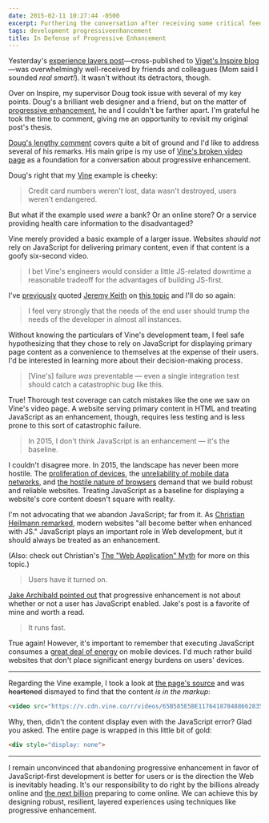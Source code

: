 ```yaml
---
date: 2015-02-11 10:27:44 -0500
excerpt: Furthering the conversation after receiving some critical feedback on my previous post.
tags: development progressiveenhancement
title: In Defense of Progressive Enhancement
---
```


Yesterday's [experience layers post](/posts/designing-experience-layers)—cross-published to [Viget's Inspire blog](http://viget.com/inspire/designing-experience-layers)—was overwhelmingly well-received by friends and colleagues (Mom said I sounded _real smart!_). It wasn't without its detractors, though.

Over on Inspire, my supervisor Doug took issue with several of my key points. Doug's a brilliant web designer and a friend, but on the matter of [progressive enhancement](https://en.wikipedia.org/wiki/Progressive_Enhancement), he and I couldn't be farther apart. I'm grateful he took the time to comment, giving me an opportunity to revisit my original post's thesis.

[Doug's lengthy comment](http://viget.com/inspire/designing-experience-layers#comment-1847156038) covers quite a bit of ground and I'd like to address several of his remarks. His main gripe is my use of [Vine's broken video page](https://twitter.com/jgarber/status/564855344934170625) as a foundation for a conversation about progressive enhancement.

Doug's right that my [Vine](https://vine.co/) example is cheeky:

> Credit card numbers weren't lost, data wasn't destroyed, users weren't endangered.

But what if the example used _were_ a bank? Or an online store? Or a service providing health care information to the disadvantaged?

Vine merely provided a basic example of a larger issue. Websites _should not_ rely on JavaScript for delivering primary content, even if that content is a goofy six-second video.

> I bet Vine's engineers would consider a little JS-related downtime a reasonable tradeoff for the advantages of building JS-first.

I've [previously](/posts/five-easy-ways-to-be-a-better-web-professional) quoted [Jeremy Keith](https://adactio.com/) on [this topic](https://adactio.com/journal/8252) and I'll do so again:

> I feel very strongly that the needs of the end user should trump the needs of the developer in almost all instances.

Without knowing the particulars of Vine's development team, I feel safe hypothesizing that they chose to rely on JavaScript for displaying primary page content as a convenience to themselves at the expense of their users. I'd be interested in learning more about their decision-making process.

> [Vine's] failure _was_ preventable — even a single integration test should catch a catastrophic bug like this.

True! Thorough test coverage can catch mistakes like the one we saw on Vine's video page. A website serving primary content in HTML and treating JavaScript as an enhancement, though, requires less testing and is less prone to this sort of catastrophic failure.

> In 2015, I don't think JavaScript is an enhancement — it's the baseline.

I couldn't disagree more. In 2015, the landscape has never been more hostile. The [proliferation of devices](https://www.flickr.com/photos/brad_frost/7387724364), the [unreliability of mobile data networks](http://calendar.perfplanet.com/2012/latency-in-mobile-networks-the-missing-link/), and [the hostile nature of browsers](http://trentwalton.com/2014/03/10/device-agnostic/) demand that we build robust and reliable websites. Treating JavaScript as a baseline for displaying a website's core content doesn't square with reality.

I'm not advocating that we abandon JavaScript; far from it. As [Christian Heilmann remarked](https://twitter.com/codepo8/status/563635832956145664), modern websites "all become better when enhanced with JS." JavaScript plays an important role in Web development, but it should always be treated as an enhancement.

(Also: check out Christian's [The "Web Application" Myth](https://medium.com/@codepo8/the-web-application-myth-69c6b1506515) for more on this topic.)

> Users have it turned on.

[Jake Archibald pointed out](http://jakearchibald.com/2013/progressive-enhancement-still-important/) that progressive enhancement is not about whether or not a user has JavaScript enabled. Jake's post is a favorite of mine and worth a read.

> It runs fast.

True again! However, it's important to remember that executing JavaScript consumes a [great deal of energy](http://fluentconf.com/fluent2013/public/schedule/detail/28003) on mobile devices. I'd much rather build websites that don't place significant energy burdens on users' devices.

---

Regarding the Vine example, I took a look at [the page's source](view-source:https://vine.co/v/OUvAvAYQm6I) and was ~~heartened~~ dismayed to find that the content _is in the markup_:

```html
<video src="https://v.cdn.vine.co/r/videos/65B585E5BE1176418784886628352_2265f312907.5.1.14774757561628941091.mp4?versionId=zAjo2cpXw7AocL9pyw_0uTWOZkkPZCXJ"></video>
```

Why, then, didn't the content display even with the JavaScript error? Glad you asked. The entire page is wrapped in this little bit of gold:

```html
<div style="display: none">
```

---

I remain unconvinced that abandoning progressive enhancement in favor of JavaScript-first development is better for users or is the direction the Web is inevitably heading. It's our responsibility to do right by the billions already online and [the next billion](http://time.com/3589909/internet-next-billion-mobile/) preparing to come online. We can achieve this by designing robust, resilient, layered experiences using techniques like progressive enhancement.
